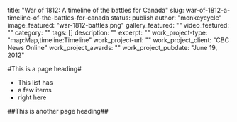 title: "War of 1812: A timeline of the battles for Canada"
slug: war-of-1812-a-timeline-of-the-battles-for-canada
status: publish
author: "monkeycycle"
image_featured: "war-1812-battles.png"
gallery_featured: ""
video_featured: ""
category: ""
tags: []
description: ""
excerpt: ""
work_project-type: "map:Map,timeline:Timeline"
work_project-url: ""
work_project_client: "CBC News Online"
work_project_awards: ""
work_project_pubdate: "June 19, 2012"


#This is a page heading#

* This list has
* a few items
* right here

##This is another page heading##